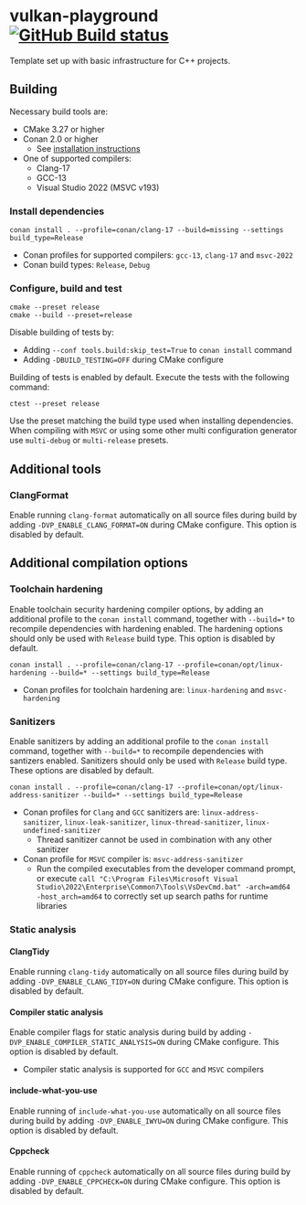 # vulkan-playground [![GitHub Build status](https://github.com/jan-kelemen/vulkan-playground/actions/workflows/ci.yml/badge.svg?branch=master)](https://github.com/jan-kelemen/vulkan-playground/actions/workflows/ci.yml/badge.svg?branch=master)

Template set up with basic infrastructure for C++ projects.

## Building
Necessary build tools are:
* CMake 3.27 or higher
* Conan 2.0 or higher
  * See [installation instructions](https://docs.conan.io/2/installation.html)
* One of supported compilers:
  * Clang-17
  * GCC-13
  * Visual Studio 2022 (MSVC v193)

### Install dependencies
```
conan install . --profile=conan/clang-17 --build=missing --settings build_type=Release
```
* Conan profiles for supported compilers: `gcc-13`, `clang-17` and `msvc-2022`
* Conan build types: `Release`, `Debug`

### Configure, build and test
```
cmake --preset release
cmake --build --preset=release
```
Disable building of tests by:
* Adding `--conf tools.build:skip_test=True` to `conan install` command
* Adding `-DBUILD_TESTING=OFF` during CMake configure

Building of tests is enabled by default. Execute the tests with the following command:
```
ctest --preset release
```

Use the preset matching the build type used when installing dependencies.
When compiling with `MSVC` or using some other multi configuration generator use
`multi-debug` or `multi-release` presets.

## Additional tools
### ClangFormat 
Enable running `clang-format` automatically on all source files during build by
adding `-DVP_ENABLE_CLANG_FORMAT=ON` during CMake configure. This option is
disabled by default.

## Additional compilation options
### Toolchain hardening
Enable toolchain security hardening compiler options, by adding an additional
profile to the `conan install` command, together with `--build=*` to recompile
dependencies with hardening enabled. The hardening options should only be used
with `Release` build type. This option is disabled by default.
```
conan install . --profile=conan/clang-17 --profile=conan/opt/linux-hardening --build=* --settings build_type=Release
```
* Conan profiles for toolchain hardening are: `linux-hardening` and `msvc-hardening`

### Sanitizers
Enable sanitizers by adding an additional profile to the `conan install` command,
together with `--build=*` to recompile dependencies with santizers enabled. Sanitizers
should only be used with `Release` build type. These options are disabled by default.
```
conan install . --profile=conan/clang-17 --profile=conan/opt/linux-address-sanitizer --build=* --settings build_type=Release
```
* Conan profiles for `Clang` and `GCC` sanitizers are: `linux-address-sanitizer`, `linux-leak-sanitizer`, `linux-thread-sanitizer`, `linux-undefined-sanitizer`
  * Thread sanitizer cannot be used in combination with any other sanitizer
* Conan profile for `MSVC` compiler is: `msvc-address-sanitizer`
  * Run the compiled executables from the developer command prompt, or execute `call "C:\Program Files\Microsoft Visual Studio\2022\Enterprise\Common7\Tools\VsDevCmd.bat" -arch=amd64 -host_arch=amd64` to correctly set up search paths for runtime libraries

### Static analysis
#### ClangTidy
Enable running `clang-tidy` automatically on all source files during build by
adding `-DVP_ENABLE_CLANG_TIDY=ON` during CMake configure. This option is
disabled by default.

#### Compiler static analysis
Enable compiler flags for static analysis during build by adding `-DVP_ENABLE_COMPILER_STATIC_ANALYSIS=ON`
during CMake configure. This option is disabled by default.
* Compiler static analysis is supported for `GCC` and `MSVC` compilers

#### include-what-you-use
Enable running of `include-what-you-use` automatically on all source files during
build by adding `-DVP_ENABLE_IWYU=ON` during CMake configure. This option is
disabled by default.

#### Cppcheck
Enable running of `cppcheck` automatically on all source files during build by 
adding `-DVP_ENABLE_CPPCHECK=ON` during CMake configure. This option is disabled 
by default.

